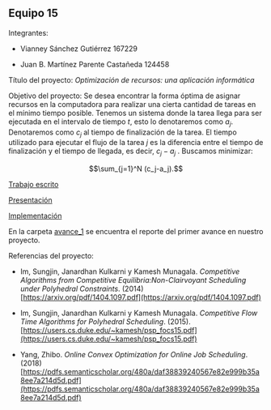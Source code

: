 ﻿## Equipo 15

Integrantes:

* Vianney Sánchez Gutiérrez 167229

* Juan B. Martínez Parente Castañeda 124458

Título del proyecto: _*Optimización de recursos: una aplicación informática*_

Objetivo del proyecto: Se desea encontrar la forma óptima de asignar recursos 
en la computadora para realizar una cierta cantidad de tareas en el mínimo 
tiempo posible. Tenemos un sistema donde la tarea llega para ser ejecutada en 
el intervalo de tiempo $t$, esto lo denotaremos como $a_j$. Denotaremos como 
$c_j$ al tiempo de finalización de la tarea. El tiempo utilizado para ejecutar
el flujo de la tarea $j$ es la diferencia entre el tiempo de finalización y el
tiempo de llegada, es decir, $c_j-a_j$ . Buscamos minimizar: 

$$\sum_{j=1}^N (c_j-a_j).$$

[Trabajo escrito](https://www.dropbox.com/sh/oiy3w6htbocf578/AAAfDi7XPtFnhGcn_dI_KYy-a?dl=0)

[Presentación](https://www.dropbox.com/sh/y7eh2wsoc3r65he/AAC85Lzne_1EszKShKQZVT7Ya?dl=0)

[Implementación](https://www.dropbox.com/sh/62eb1ja3kpw849l/AABLbtxRyFcW_NX6UVW0wdK_a?dl=0) 


En la carpeta [avance_1](https://github.com/ITAM-DS/analisis-numerico-computo-cientifico/tree/mno-2019-1/proyecto_final/proyectos/equipos/equipo_15/avance%201) se encuentra el reporte del primer avance
en nuestro proyecto. 

Referencias del proyecto:

* Im, Sungjin, Janardhan Kulkarni y Kamesh Munagala. _Competitive Algorithms from Competitive Equilibria:Non-Clairvoyant Scheduling under Polyhedral Constraints_. (2014) [https://arxiv.org/pdf/1404.1097.pdf](https://arxiv.org/pdf/1404.1097.pdf)

* Im, Sungjin, Janardhan Kulkarni y Kamesh Munagala. _Competitive Flow Time Algorithms for Polyhedral Scheduling_. (2015). [https://users.cs.duke.edu/~kamesh/psp_focs15.pdf](https://users.cs.duke.edu/~kamesh/psp_focs15.pdf)

* Yang, Zhibo. _Online Convex Optimization for Online Job Scheduling_.(2018) [https://pdfs.semanticscholar.org/480a/daf38839240567e82e999b35a8ee7a214d5d.pdf](https://pdfs.semanticscholar.org/480a/daf38839240567e82e999b35a8ee7a214d5d.pdf)